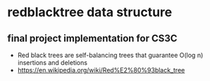 # redblacktree data structure
## final project implementation for CS3C
- Red black trees are self-balancing trees that guarantee O(log n) insertions and deletions
- https://en.wikipedia.org/wiki/Red%E2%80%93black_tree
